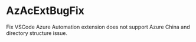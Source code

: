 # AzAcExtBugFix
Fix VSCode Azure Automation extension does not support Azure China and directory structure issue.

